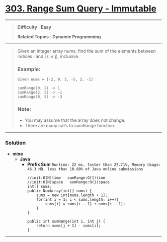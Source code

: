 # [303. Range Sum Query - Immutable](https://leetcode.com/problems/range-sum-query-immutable/)
---

> **Difficulty** : **Easy**
>
> **Related Topics** : **Dynamic Programming**

---

> Given an integer array nums, find the sum of the elements between indices i and j (i ≤ j), inclusive.
> 
> ### Example:
> ```
> Given nums = [-2, 0, 3, -5, 2, -1]
> 
> sumRange(0, 2) -> 1
> sumRange(2, 5) -> -1
> sumRange(0, 5) -> -3
> ```
> 
> ### Note:
> * You may assume that the array does not change.
> * There are many calls to sumRange function.

---

### Solution
* **mine**
  * **Java**
    * **Prefix Sum** `Runtime: 22 ms, faster than 27.71%, Memory Usage: 46.3 MB, less than 10.60% of Java online submissions`
      ```
      //init:O(N)time   sumRange:O(1)time
      //init:O(N)space   sumRange:O(1)space
      int[] sums;
      public NumArray(int[] nums) {
          sums = new int[nums.length + 1];
          for(int i = 1; i < sums.length; i++){
              sums[i] = sums[i - 1] + nums[i - 1];
          }
      }

      public int sumRange(int i, int j) {
          return sums[j + 1] - sums[i];
      }
      ```
      
      
---
